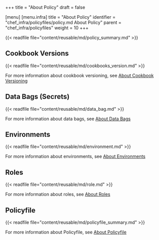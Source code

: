 +++
title = "About Policy"
draft = false

[menu]
  [menu.infra]
    title = "About Policy"
    identifier = "chef_infra/policyfiles/policy.md About Policy"
    parent = "chef_infra/policyfiles"
    weight = 10
+++

{{< readfile file="content/reusable/md/policy_summary.md" >}}

## Cookbook Versions

{{< readfile file="content/reusable/md/cookbooks_version.md" >}}

For more information about cookbook versioning, see [About Cookbook
Versioning](/cookbook_versioning/)

## Data Bags (Secrets)

{{< readfile file="content/reusable/md/data_bag.md" >}}

For more information about data bags, see [About Data
Bags](/data_bags/)

## Environments

{{< readfile file="content/reusable/md/environment.md" >}}

For more information about environments, see [About
Environments](/environments/)

## Roles

{{< readfile file="content/reusable/md/role.md" >}}

For more information about roles, see [About Roles](/roles/)

## Policyfile

{{< readfile file="content/reusable/md/policyfile_summary.md" >}}

For more information about Policyfile, see [About
Policyfile](/policyfile/)
